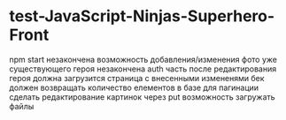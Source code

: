 # test-JavaScript-Ninjas-Superhero-Front
 npm start
незакончена возможность добавления/изменения фото уже существующего героя
незакончена auth часть
после редактирования героя должна загрузится страница с внесенными измененями
бек должен возвращать количество елементов в базе для пагинации
сделать редактирование картинок через put
возможность загружать файлы